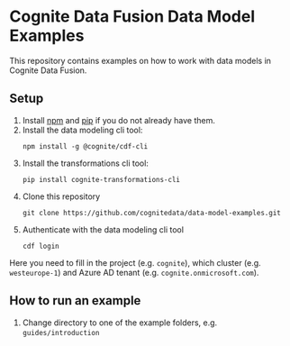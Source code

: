 # Cognite Data Fusion Data Model Examples
This repository contains examples on how to work with data models in Cognite Data Fusion.

## Setup
1. Install [npm](https://docs.npmjs.com/downloading-and-installing-node-js-and-npm) and [pip](https://packaging.python.org/en/latest/tutorials/installing-packages/) if you do not already have them.
2. Install the data modeling cli tool:
    ```
    npm install -g @cognite/cdf-cli
    ```
3. Install the transformations cli tool:
    ```
    pip install cognite-transformations-cli
    ```
4. Clone this repository
    ```
    git clone https://github.com/cognitedata/data-model-examples.git
    ```
5. Authenticate with the data modeling cli tool
    ```
    cdf login
    ```
Here you need to fill in the project (e.g. `cognite`), which cluster (e.g. `westeurope-1`) and Azure AD tenant (e.g. `cognite.onmicrosoft.com`).

## How to run an example
1. Change directory to one of the example folders, e.g. `guides/introduction`
